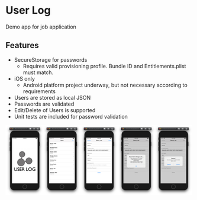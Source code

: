 # User Log
Demo app for job application

## Features
- SecureStorage for passwords
    - Requires valid provisioning profile. Bundle ID and Entitlements.plist must match.
- iOS only
    - Android platform project underway, but not necessary according to requirements
- Users are stored as local JSON
- Passwords are validated
- Edit/Delete of Users is supported
- Unit tests are included for password validation

![screenshots](UserLog.jpg)
